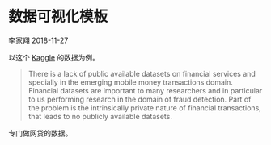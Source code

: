数据可视化模板
================
李家翔
2018-11-27

以这个
[Kaggle](https://www.kaggle.com/arjunjoshua/predicting-fraud-in-financial-payment-services/data)
的数据为例。

> There is a lack of public available datasets on financial services and
> specially in the emerging mobile money transactions domain. Financial
> datasets are important to many researchers and in particular to us
> performing research in the domain of fraud detection. Part of the
> problem is the intrinsically private nature of financial transactions,
> that leads to no publicly available datasets.

专门做网贷的数据。
